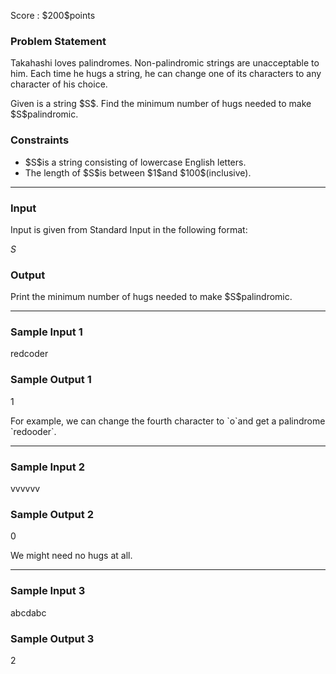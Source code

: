 
<div>

<span>

<span>

<p>
Score : $200$points
</p>

<div>

<section>

### **Problem Statement**

<p>
Takahashi loves palindromes. Non-palindromic strings are unacceptable to him. Each time he hugs a string, he can change one of its characters to any character of his choice.
</p>

<p>
Given is a string $S$. Find the minimum number of hugs needed to make $S$palindromic.
</p>

</section>

</div>

<div>

<section>

### **Constraints**

<ul>

<li>
$S$is a string consisting of lowercase English letters.
</li>

<li>
The length of $S$is between $1$and $100$(inclusive).
</li>

</ul>

</section>

</div>

---

<div>

<div>

<section>

### **Input**

<p>
Input is given from Standard Input in the following format:
</p>

<div>

$S$
</div>

</section>

</div>

<div>

<section>

### **Output**

<p>
Print the minimum number of hugs needed to make $S$palindromic.
</p>

</section>

</div>

</div>

---

<div>

<section>

### **Sample Input 1**

<div>

redcoder

</div>

</section>

</div>

<div>

<section>

### **Sample Output 1**

<div>

1

</div>

<p>
For example, we can change the fourth character to `o`and get a palindrome `redooder`.
</p>

</section>

</div>

---

<div>

<section>

### **Sample Input 2**

<div>

vvvvvv

</div>

</section>

</div>

<div>

<section>

### **Sample Output 2**

<div>

0

</div>

<p>
We might need no hugs at all.
</p>

</section>

</div>

---

<div>

<section>

### **Sample Input 3**

<div>

abcdabc

</div>

</section>

</div>

<div>

<section>

### **Sample Output 3**

<div>

2

</div>

</section>

</div>

</span>

</span>

</div>
